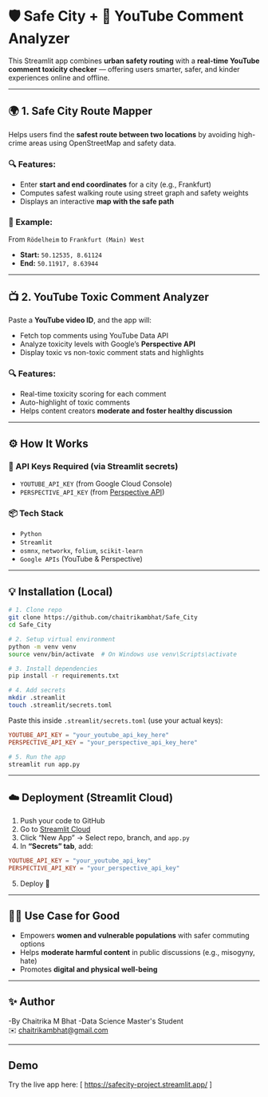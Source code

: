 
# 🛡️ Safe City + 🧠 YouTube Comment Analyzer

This Streamlit app combines **urban safety routing** with a **real-time YouTube comment toxicity checker** — offering users smarter, safer, and kinder experiences online and offline.

---

## 🌍 1. Safe City Route Mapper

Helps users find the **safest route between two locations** by avoiding high-crime areas using OpenStreetMap and safety data.

### 🔍 Features:
- Enter **start and end coordinates** for a city (e.g., Frankfurt)
- Computes safest walking route using street graph and safety weights
- Displays an interactive **map with the safe path**

### 🚀 Example:
From `Rödelheim` to `Frankfurt (Main) West`  
- **Start:** `50.12535, 8.61124`  
- **End:** `50.11917, 8.63944`

---

## 📺 2. YouTube Toxic Comment Analyzer

Paste a **YouTube video ID**, and the app will:
- Fetch top comments using YouTube Data API
- Analyze toxicity levels with Google’s **Perspective API**
- Display toxic vs non-toxic comment stats and highlights

### 🔍 Features:
- Real-time toxicity scoring for each comment
- Auto-highlight of toxic comments
- Helps content creators **moderate and foster healthy discussion**

---

## ⚙️ How It Works

### 🔑 API Keys Required (via Streamlit secrets)
- `YOUTUBE_API_KEY` (from Google Cloud Console)
- `PERSPECTIVE_API_KEY` (from [Perspective API](https://perspectiveapi.com))

### 📦 Tech Stack
- `Python`
- `Streamlit`
- `osmnx`, `networkx`, `folium`, `scikit-learn`
- `Google APIs` (YouTube & Perspective)

---

## 💡 Installation (Local)

```bash
# 1. Clone repo
git clone https://github.com/chaitrikambhat/Safe_City
cd Safe_City

# 2. Setup virtual environment
python -m venv venv
source venv/bin/activate  # On Windows use venv\Scripts\activate

# 3. Install dependencies
pip install -r requirements.txt

# 4. Add secrets
mkdir .streamlit
touch .streamlit/secrets.toml
```

Paste this inside `.streamlit/secrets.toml` (use your actual keys):

```toml
YOUTUBE_API_KEY = "your_youtube_api_key_here"
PERSPECTIVE_API_KEY = "your_perspective_api_key_here"
```

```bash
# 5. Run the app
streamlit run app.py
```

---

## ☁️ Deployment (Streamlit Cloud)

1. Push your code to GitHub
2. Go to [Streamlit Cloud](https://streamlit.io/cloud)
3. Click “New App” → Select repo, branch, and `app.py`
4. In **“Secrets” tab**, add:

```toml
YOUTUBE_API_KEY = "your_youtube_api_key"
PERSPECTIVE_API_KEY = "your_perspective_api_key"
```

5. Deploy 🎉

---

## 🙋‍♀️ Use Case for Good

- Empowers **women and vulnerable populations** with safer commuting options  
- Helps **moderate harmful content** in public discussions (e.g., misogyny, hate)
- Promotes **digital and physical well-being**

---

## ✨ Author

-By Chaitrika M Bhat
-Data Science Master's Student  
✉️ chaitrikambhat@gmail.com

---

## Demo

Try the live app here: [ https://safecity-project.streamlit.app/ ]
